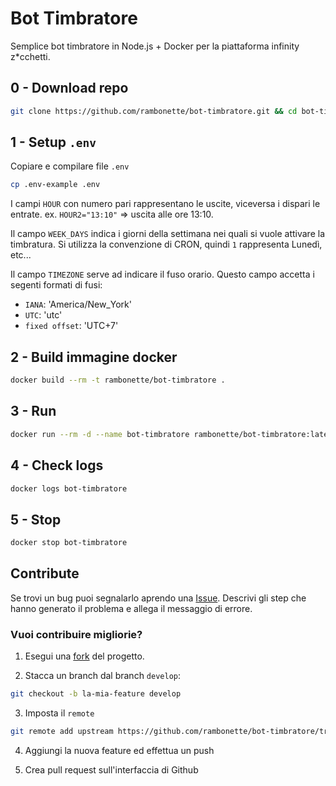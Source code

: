 # Bot Timbratore

Semplice bot timbratore in Node.js + Docker per la piattaforma infinity z\*cchetti.

## 0 - Download repo

```sh
git clone https://github.com/rambonette/bot-timbratore.git && cd bot-timbratore
```

## 1 - Setup `.env`

Copiare e compilare file `.env`

```sh
cp .env-example .env
```

I campi `HOUR` con numero pari rappresentano le uscite, viceversa i dispari le entrate. ex. `HOUR2="13:10"` => uscita alle ore 13:10.

Il campo `WEEK_DAYS` indica i giorni della settimana nei quali si vuole attivare la timbratura. Si utilizza la convenzione di CRON, quindi `1` rappresenta Lunedì, etc...

Il campo `TIMEZONE` serve ad indicare il fuso orario. Questo campo accetta i segenti formati di fusi:

- `IANA`: 'America/New_York'
- `UTC`: 'utc'
- `fixed offset`: 'UTC+7'

## 2 - Build immagine docker

```sh
docker build --rm -t rambonette/bot-timbratore .
```

## 3 - Run

```sh
docker run --rm -d --name bot-timbratore rambonette/bot-timbratore:latest
```

## 4 - Check logs

```sh
docker logs bot-timbratore
```

## 5 - Stop

```sh
docker stop bot-timbratore
```

## Contribute

Se trovi un bug puoi segnalarlo aprendo una [Issue](https://github.com/rambonette/bot-timbratore/issues "Apri Issues"). Descrivi gli step che hanno generato il problema e allega il messaggio di errore.

### Vuoi contribuire migliorie?

1. Esegui una [fork](https://github.com/rambonette/bot-timbratore/fork "Esegui fork") del progetto.

2. Stacca un branch dal branch `develop`:

```sh
git checkout -b la-mia-feature develop
```

3. Imposta il `remote`

```sh
git remote add upstream https://github.com/rambonette/bot-timbratore/tree/develop
```

4. Aggiungi la nuova feature ed effettua un push

5. Crea pull request sull'interfaccia di Github
